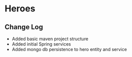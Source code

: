 # Heroes

## Change Log
- Added basic maven project structure
- Added initial Spring services
- Added mongo db persistence to hero entity and service
